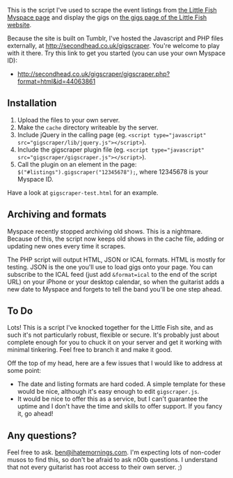 This is the script I've used to scrape the event listings from [the Little Fish Myspace page](http://myspace.com/littlefishmusic) and display the gigs on [the gigs page of the Little Fish website](http://littlefishmusic.com/gigs).

Because the site is built on Tumblr, I've hosted the Javascript and PHP files externally, at <http://secondhead.co.uk/gigscraper>. You're welcome to play with it there. Try this link to get you started (you can use your own Myspace ID):

* <http://secondhead.co.uk/gigscraper/gigscraper.php?format=html&id=44063861>

## Installation ##

1. Upload the files to your own server.
2. Make the `cache` directory writeable by the server.
3. Include jQuery in the calling page (eg. `<script type="javascript" src="gigscraper/lib/jquery.js"></script>`).
4. Include the gigscraper plugin file (eg. `<script type="javascript" src="gigscraper/gigscraper.js"></script>`).
5. Call the plugin on an element in the page: `$("#listings").gigscraper("12345678");`, where 12345678 is your Myspace ID.

Have a look at `gigscraper-test.html` for an example.

## Archiving and formats ##

Myspace recently stopped archiving old shows. This is a nightmare. Because of this, the script now keeps old shows in the cache file, adding or updating new ones every time it scrapes.

The PHP script will output HTML, JSON or ICAL formats. HTML is mostly for testing. JSON is the one you'll use to load gigs onto your page. You can subscribe to the ICAL feed (just add `&format=ical` to the end of the script URL) on your iPhone or your desktop calendar, so when the guitarist adds a new date to Myspace and forgets to tell the band you'll be one step ahead.

## To Do ##

Lots! This is a script I've knocked together for the Little Fish site, and as such it's not particularly robust, flexible or secure. It's probably just about complete enough for you to chuck it on your server and get it working with minimal tinkering. Feel free to branch it and make it good.

Off the top of my head, here are a few issues that I would like to address at some point:

* The date and listing formats are hard coded. A simple template for these would be nice, although it's easy enough to edit `gigscraper.js`.
* It would be nice to offer this as a service, but I can't guarantee the uptime and I don't have the time and skills to offer support. If you fancy it, go ahead!

## Any questions? ##

Feel free to ask. <ben@ihatemornings.com>. I'm expecting lots of non-coder musos to find this, so don't be afraid to ask n00b questions. I understand that not every guitarist has root access to their own server. ;)
